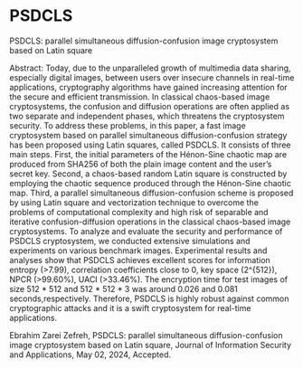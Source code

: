 # PSDCLS

PSDCLS: parallel simultaneous diffusion-confusion image cryptosystem based on Latin square 

Abstract: Today, due to the unparalleled growth of multimedia data sharing, especially digital images, between users over insecure channels in real-time applications, cryptography algorithms have gained increasing attention for the secure and efficient ‎transmission.‎ ‎In classical chaos-‎based image ‎cryptosystems, ‎the confusion ‎and ‎diffusion ‎operations ‎are‎ often applied as two separate and independent phases, which threatens the cryptosystem security. ‎T‎‎o address these ‎problems,‎ i‎n this paper, a fast image cryptosystem based on parallel simultaneous diffusion-confusion strategy has been proposed using Latin squares, called PSDCLS. It consists of three main steps. First, the initial parameters of the Hénon-Sine chaotic map are produced from SHA256 of both the plain image content and the user’s secret key. Second, a chaos-based random Latin square is constructed by employing ‎the ‎chaotic sequence produced through the Hénon-Sine chaotic map. Third, a parallel simultaneous diffusion-confusion scheme ‎is‎ proposed by using Latin square and vectorization technique to overcome the problems of ‎computational‎ ‎complexity‎ and high risk of separable and iterative confusion-diffusion operations in the classical chaos-based image cryptosystems. To analyze and evaluate the security and performance of PSDCLS cryptosystem, we conducted extensive simulations and experiments on various benchmark images. ‎‎Experimental results and analyses show that PSDCLS achieves excellent scores for information entropy ‎(‎‎‎>7.99‎‎‎)‎‎, correlation coefficients close to 0, key space ‎(‎‎2^‎{‎512}‎‎‎)‎‎, NPCR ‎(‎‎>99.60%‎‎‎)‎‎, UACI ‎(‎‎‎‎>33.46‎‎%‎‎‎). ‎T‎he encryption time for test images of ‎size 512 * 512 ‎‎and 512 * 512 * 3 ‎was ‎around‎‎‎ 0.026 and ‎0.0‎8‎1‎ ‎seconds,respectively‎. ‎Therefore‎, PSDCLS is highly robust  against common cryptographic attacks and ‎it ‎is ‎a swift cryptosystem for real-time ‎applications‎.



Ebrahim Zarei Zefreh, PSDCLS: parallel simultaneous diffusion-confusion image cryptosystem based on Latin square, Journal of Information Security and Applications, May 02, 2024, Accepted.
